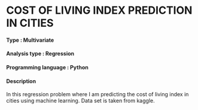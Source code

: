 
# COST OF LIVING INDEX PREDICTION IN CITIES

#### Type : Multivariate
#### Analysis type : Regression
#### Programming language : Python
#### Description
In this regression problem where I am predicting the cost of living index in cities using machine learning. Data set is taken from kaggle.



